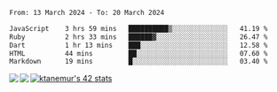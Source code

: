 <!--START_SECTION:waka-->

```txt
From: 13 March 2024 - To: 20 March 2024

JavaScript    3 hrs 59 mins   ██████████▒░░░░░░░░░░░░░░   41.19 %
Ruby          2 hrs 33 mins   ██████▓░░░░░░░░░░░░░░░░░░   26.47 %
Dart          1 hr 13 mins    ███░░░░░░░░░░░░░░░░░░░░░░   12.58 %
HTML          44 mins         ██░░░░░░░░░░░░░░░░░░░░░░░   07.60 %
Markdown      19 mins         █░░░░░░░░░░░░░░░░░░░░░░░░   03.40 %
```

<!--END_SECTION:waka-->
<a href="https://github.com/anuraghazra/github-readme-stats">
  <img align="left" src="https://github-readme-stats.vercel.app/api?username=Tanesan&count_private=true&show_icons=true" />
<img align="left" src="https://github-readme-stats.vercel.app/api/top-langs/?username=Tanesan" />
</a>

[![ktanemur's 42 stats](https://badge42.vercel.app/api/v2/cl1wslf6s002109l771rng2w8/stats?cursusId=21&coalitionId=62)](https://github.com/JaeSeoKim/badge42)
